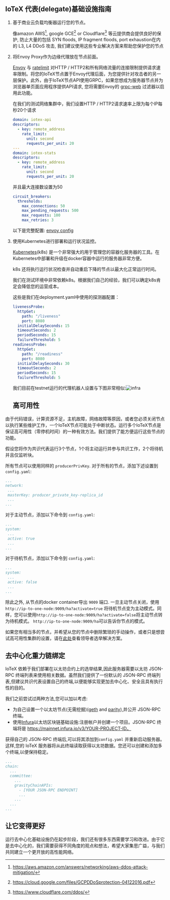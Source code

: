 ## IoTeX 代表(delegate)基础设施指南

1. 基于商业云负载均衡器运行您的节点。

   像amazon AWS[^1], google GCE[^2] or Cloudflare[^3] 等云提供商会提供良好的保护, 防止大量的包括 SYN floods, IP fragment floods, port exhaustion在内的 L3, L4 DDoS 攻击, 我们建议使用这些专业解决方案来帮助您保护您的节点

2. 将Envoy Proxy作为边缘代理放在节点前面。

   [Envoy](https://www.envoyproxy.io/) 与 [ratelimit](https://github.com/lyft/ratelimit) 对HTTP / HTTP2和所有网络流量的连接限制提供请求速率限制。将您的IoTeX节点置于Envoy代理后面，为您提供针对攻击者的另一层保护。此外，由于IoTeX节点API使用GRPC，如果您想成为服务器节点并为浏览器单页面应用程序提供API请求, 您将需要Envoy的 [grpc-web](https://github.com/grpc/grpc-web) 过滤器以启用此功能。

   在我们的测试网络集群中，我们设置HTTP / HTTP2请求速率上限为每个IP每秒20个请求

   ```yaml
   domain: iotex-api
   descriptors:
     - key: remote_address
       rate_limit:
         unit: second
         requests_per_unit: 20
   ---
   domain: iotex-stats
   descriptors:
     - key: remote_address
       rate_limit:
         unit: second
         requests_per_unit: 20
   ```

   并且最大连接数设置为50

   ```yaml
   circuit_breakers:
     thresholds:
       max_connections: 50
       max_pending_requests: 500
       max_requests: 100
       max_retries: 3
   ```

   

   以下是完整配置: [envoy config](https://gist.github.com/yutongp/c61292bf5c9c6e3058df96989365cb0c)

3. 使用Kubernetes进行部署和运行状况监控。

   [Kubernetes](https://kubernetes.io)(k8s) 是一个非常强大的用于管理您的容器化服务器的工具。在Kubernetes中部署和升级在docker容器中运行的服务器非常方便。

   k8s 还将执行运行状况检查并自动重启下降的节点以最大化正常运行时间。

   我们在测试环境中非常依赖k8s。根据我们自己的经验，我们可以确定k8s肯定会降低您的运营成本。


   这些是我们在deployment.yaml中使用的探测器配置：
   
   ```yaml
   livenessProbe:
     httpGet:
       path: "/liveness"
       port: 8080
     initialDelaySeconds: 15
     timeoutSeconds: 2
     periodSeconds: 15
     failureThreshold: 5
   readinessProbe:
     httpGet:
       path: "/readiness"
       port: 8080
     initialDelaySeconds: 30
     timeoutSeconds: 2
     periodSeconds: 15
     failureThreshold: 5
   ```

   我们目前在testnet运行的代理机器人设置与下图非常相似:![infra](infra.png?raw=true)
   
   ## 高可用性

 由于代码错误，计算资源不足，主机故障，网络故障等原因，或者您必须关闭节点以执行某些维护工作，一个IoTeX节点可能处于中断状态。运行多个IoTeX节点是保证高可用性（零停机时间）的一种有效方法。我们提供了能方便运行这些节点的功能。
 
 假设您将作为共识代表运行3个节点，1个将主动运行并参与共识工作，2个将待机并且仅监听块。
 
 所有节点可以使用同样的 `producerPrivKey`. 对于所有的节点，添加下述设置到 `config.yaml`:

 ```yaml
...
network:
  ...
  masterKey: producer_private_key-replica_id
  ...
...
```

 对于主动节点，添加以下命令到 `config.yaml`:

 ```yaml
...
system:
  ...
  active: true
  ...
...
```

 对于待机节点，添加以下命令到 `config.yaml`: 

 ```yaml
...
system:
  ...
  active: false
  ...
...
```

 除此之外, 从节点的docker container导出 `9009` 端口. 一旦主动节点关闭，使用`http://ip-to-one-node:9009/ha?activate=true` 将待机节点变为主动模式。同样，您可以使用`http://ip-to-one-node:9009/ha?activate=false`将主动节点转为待机模式。 `http://ip-to-one-node:9009/ha`可以告诉你节点的模式。

 如果您有相当多的节点，并希望从您的节点中删除繁琐的手动操作，或者只是想尝试高可用性集群的设置，请在[此处](https://github.com/zjshen14/iotex-leader-election)查看领导者选举解决方案。
 
## 去中心化重力链绑定

  IoTeX 依赖于我们部署在以太坊合约上的选举结果,因此服务器需要以太坊 JSON-RPC 终端列表来使用相关数据。虽然我们提供了一份默认的 JSON-RPC 终端列表,但建议共识代表设置自己的终端,以便能够实现更加去中心化、安全且具有执行性的目的。
  
我们之前尝试过两种方法,您可以加以考虑:

- 为自己设置一个以太坊节点(无需挖掘)([geth](https://github.com/ethereum/go-ethereum/wiki/Installing-Geth) and [parity](https://wiki.parity.io/Setup)),并公开 JSON-RPC 终端。
- 使用[Infura](https://infura.io/)以太坊区块链基础设施:注册帐户并创建一个项目。JSON-RPC 终端将是 https://mainnet.infura.io/v3/YOUR-PROJECT-ID。

获得自己的 JSON-RPC 终端后,可以将其添加到`config.yaml` 并重新启动服务器。这样,您的 IoTeX 服务器将从此终端读取获得以太坊数据。您还可以创建和添加多个终端,以便保持稳定。


```yaml
...
chain:
  ...
  committee:
    ...
    gravityChainAPIs:
      - [YOUR JSON-RPC ENDPOINT]
      ...
    ...
  ...
...
```

 
## 让它变得更好
   运行去中心化基础设施仍在起步阶段，我们还有很多东西需要学习和改进。由于它是去中心化的，我们需要获得不同角度的观点和想法，希望大家集思广益，与我们共同建立一个更开放的高性能网络。


[^1]: https://aws.amazon.com/answers/networking/aws-ddos-attack-mitigation/
[^2]: https://cloud.google.com/files/GCPDDoSprotection-04122016.pdf
[^3]: https://www.cloudflare.com/ddos/
